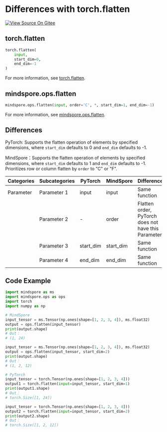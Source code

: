 # Differences with torch.flatten

[![View Source On Gitee](https://mindspore-website.obs.cn-north-4.myhuaweicloud.com/website-images/r2.3/resource/_static/logo_source_en.svg)](https://gitee.com/mindspore/docs/blob/r2.3/docs/mindspore/source_en/note/api_mapping/pytorch_diff/flatten.md)

## torch.flatten

```python
torch.flatten(
    input,
    start_dim=0,
    end_dim=-1
)
```

For more information, see [torch.flatten](https://pytorch.org/docs/1.8.1/generated/torch.flatten.html).

## mindspore.ops.flatten

```python
mindspore.ops.flatten(input, order='C', *, start_dim=1, end_dim=-1)
```

For more information,
see [mindspore.ops.flatten](https://mindspore.cn/docs/en/r2.3/api_python/ops/mindspore.ops.flatten.html).

## Differences

PyTorch: Supports the flatten operation of elements by specified dimensions, where `start_dim` defaults to 0 and `end_dim` defaults to -1.

MindSpore：Supports the flatten operation of elements by specified dimensions, where `start_dim` defaults to 1 and `end_dim` defaults to -1. Prioritizes row or column flatten by `order` to "C" or "F".

| Categories | Subcategories | PyTorch   | MindSpore | Differences                                                   |
|------------|---------------|-----------|-----------|---------------------------------------------------------------|
| Parameter  | Parameter 1   | input     | input     | Same function                                                 |
|            | Parameter 2   | -         | order     | Flatten order, PyTorch does not have this Parameter           |
|            | Parameter 3   | start_dim | start_dim | Same function                                                 |
|            | Parameter 4   | end_dim   | end_dim   | Same function                                                 |

## Code Example

```python
import mindspore as ms
import mindspore.ops as ops
import torch
import numpy as np

# MindSpore
input_tensor = ms.Tensor(np.ones(shape=[1, 2, 3, 4]), ms.float32)
output = ops.flatten(input_tensor)
print(output.shape)
# Out：
# (1, 24)

input_tensor = ms.Tensor(np.ones(shape=[1, 2, 3, 4]), ms.float32)
output = ops.flatten(input_tensor, start_dim=2)
print(output.shape)
# Out：
# (1, 2, 12)

# PyTorch
input_tensor = torch.Tensor(np.ones(shape=[1, 2, 3, 4]))
output1 = torch.flatten(input=input_tensor, start_dim=1)
print(output1.shape)
# Out：
# torch.Size([1, 24])

input_tensor = torch.Tensor(np.ones(shape=[1, 2, 3, 4]))
output2 = torch.flatten(input=input_tensor, start_dim=2)
print(output2.shape)
# Out：
# torch.Size([1, 2, 12])
```
